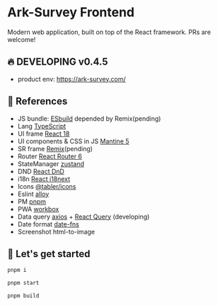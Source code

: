 # Ark-Survey Frontend

Modern web application, built on top of the React framework. PRs are welcome!

## 🔥 DEVELOPING v0.4.5

- product env: https://ark-survey.com/

## 📖 References

- JS bundle: [ESbuild](https://esbuild.org/) depended by Remix(pending)
- Lang [TypeScript](https://www.typescriptlang.org/docs/handbook/intro.html)
- UI frame [React 18](https://beta.reactjs.org/learn/passing-data-deeply-with-context)
- UI components & CSS in JS [Mantine 5](https://mantine.dev/core/app-shell/)
- SR frame [Remix](https://remix.run/docs/en/v1)(pending)
- Router [React Router 6](https://reactrouter.com/docs/en/v6/getting-started/overview)
- StateManager [zustand](https://github.com/pmndrs/zustand)
- DND [React DnD](https://react-dnd.github.io/react-dnd/about)
- i18n [React i18next](https://react.i18next.com/)
- Icons [@tabler/icons](https://tabler-icons.io/)
- Eslint [alloy](https://github.com/AlloyTeam/eslint-config-alloy)
- PM [pnpm](https://github.com/pnpm/pnpm)
- PWA [workbox](https://web.dev/learn/pwa/workbox/)
- Data query [axios](https://github.com/axios/axios) + [React Query](https://react-query.tanstack.com/overview) (developing)
- Date format [date-fns](https://date-fns.org/docs/Getting-Started)
- Screenshot html-to-image

## 🏃 Let's get started

```sh
pnpm i

pnpm start

pnpm build
```
